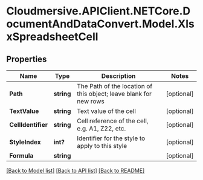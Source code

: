 # Cloudmersive.APIClient.NETCore.DocumentAndDataConvert.Model.XlsxSpreadsheetCell
## Properties

Name | Type | Description | Notes
------------ | ------------- | ------------- | -------------
**Path** | **string** | The Path of the location of this object; leave blank for new rows | [optional] 
**TextValue** | **string** | Text value of the cell | [optional] 
**CellIdentifier** | **string** | Cell reference of the cell, e.g. A1, Z22, etc. | [optional] 
**StyleIndex** | **int?** | Identifier for the style to apply to this style | [optional] 
**Formula** | **string** |  | [optional] 

[[Back to Model list]](../README.md#documentation-for-models) [[Back to API list]](../README.md#documentation-for-api-endpoints) [[Back to README]](../README.md)

